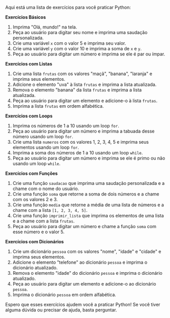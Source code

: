 

Aqui está uma lista de exercícios para você praticar Python:

**Exercícios Básicos**

1. Imprima "Olá, mundo!" na tela.
2. Peça ao usuário para digitar seu nome e imprima uma saudação personalizada.
3. Crie uma variável `x` com o valor 5 e imprima seu valor.
4. Crie uma variável `y` com o valor 10 e imprima a soma de `x` e `y`.
5. Peça ao usuário para digitar um número e imprima se ele é par ou ímpar.

**Exercícios com Listas**

1. Crie uma lista `frutas` com os valores "maçã", "banana", "laranja" e imprima seus elementos.
2. Adicione o elemento "uva" à lista `frutas` e imprima a lista atualizada.
3. Remova o elemento "banana" da lista `frutas` e imprima a lista atualizada.
4. Peça ao usuário para digitar um elemento e adicione-o à lista `frutas`.
5. Imprima a lista `frutas` em ordem alfabética.

**Exercícios com Loops**

1. Imprima os números de 1 a 10 usando um loop `for`.
2. Peça ao usuário para digitar um número e imprima a tabuada desse número usando um loop `for`.
3. Crie uma lista `numeros` com os valores 1, 2, 3, 4, 5 e imprima seus elementos usando um loop `for`.
4. Imprima a soma dos números de 1 a 10 usando um loop `while`.
5. Peça ao usuário para digitar um número e imprima se ele é primo ou não usando um loop `while`.

**Exercícios com Funções**

1. Crie uma função `saudacao` que imprima uma saudação personalizada e a chame com o nome do usuário.
2. Crie uma função `soma` que retorne a soma de dois números e a chame com os valores 2 e 3.
3. Crie uma função `media` que retorne a média de uma lista de números e a chame com a lista `[1, 2, 3, 4, 5]`.
4. Crie uma função `imprimir_lista` que imprima os elementos de uma lista e a chame com a lista `frutas`.
5. Peça ao usuário para digitar um número e chame a função `soma` com esse número e o valor 5.

**Exercícios com Dicionários**

1. Crie um dicionário `pessoa` com os valores "nome", "idade" e "cidade" e imprima seus elementos.
2. Adicione o elemento "telefone" ao dicionário `pessoa` e imprima o dicionário atualizado.
3. Remova o elemento "idade" do dicionário `pessoa` e imprima o dicionário atualizado.
4. Peça ao usuário para digitar um elemento e adicione-o ao dicionário `pessoa`.
5. Imprima o dicionário `pessoa` em ordem alfabética.

Espero que esses exercícios ajudem você a praticar Python! Se você tiver alguma dúvida ou precisar de ajuda, basta perguntar.